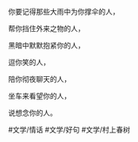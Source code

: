 你要记得那些大雨中为你撑伞的人，

帮你挡住外来之物的人，

黑暗中默默抱紧你的人，

逗你笑的人，

陪你彻夜聊天的人，

坐车来看望你的人，

说想念你的人。

#文学/情话  #文学/好句 #文学/村上春树 